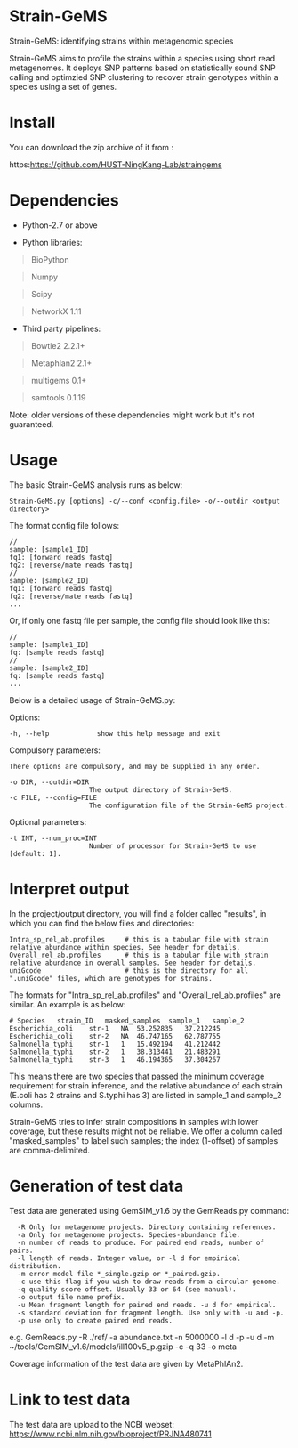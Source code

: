 Strain-GeMS
===========

Strain-GeMS: identifying strains within metagenomic species

Strain-GeMS aims to profile the strains within a species using short read metagenomes.
It deploys SNP patterns based on statistically sound SNP calling and optimzied SNP clustering 
to recover strain genotypes within a species using a set of genes.




Install
===========

You can download the zip archive of it from : 

https:https://github.com/HUST-NingKang-Lab/straingems
	
Dependencies
============

* Python-2.7 or above

+ Python libraries:

>BioPython

>Numpy 

>Scipy

>NetworkX 1.11
  
+ Third party pipelines:  

>Bowtie2 2.2.1+

>Metaphlan2 2.1+

>multigems 0.1+

>samtools 0.1.19

Note: older versions of these dependencies might work but it's not guaranteed.



Usage
===========

The basic Strain-GeMS analysis runs as below:

    Strain-GeMS.py [options] -c/--conf <config.file> -o/--outdir <output directory>

The format config file follows:

    //
    sample: [sample1_ID]
    fq1: [forward reads fastq]
    fq2: [reverse/mate reads fastq]
    //
    sample: [sample2_ID]
    fq1: [forward reads fastq]
    fq2: [reverse/mate reads fastq]
    ...
 
Or, if only one fastq file per sample, the config file should look like this:
    
    //
    sample: [sample1_ID]
    fq: [sample reads fastq]
    //
    sample: [sample2_ID]
    fq: [sample reads fastq]
    ...

 
Below is a detailed usage of Strain-GeMS.py:
  
  Options:
  
    -h, --help            show this help message and exit

  Compulsory parameters:
    
    There options are compulsory, and may be supplied in any order.

    -o DIR, --outdir=DIR
                        The output directory of Strain-GeMS.
    -c FILE, --config=FILE
                        The configuration file of the Strain-GeMS project.

  Optional parameters:
  
    -t INT, --num_proc=INT
                        Number of processor for Strain-GeMS to use [default: 1].



Interpret output
===========

In the project/output directory, you will find a folder called "results", in which you can find the below files and directories:

    Intra_sp_rel_ab.profiles     # this is a tabular file with strain relative abundance within species. See header for details.
    Overall_rel_ab.profiles      # this is a tabular file with strain relative abundance in overall samples. See header for details.
    uniGcode                     # this is the directory for all ".uniGcode" files, which are genotypes for strains.
    
The formats for "Intra_sp_rel_ab.profiles" and "Overall_rel_ab.profiles" are similar. An example is as below:
    
    # Species	strain_ID	masked_samples	sample_1   sample_2
    Escherichia_coli	str-1	NA	53.252835   37.212245
    Escherichia_coli	str-2	NA	46.747165   62.787755
    Salmonella_typhi    str-1   1   15.492194   41.212442
    Salmonella_typhi    str-2   1   38.313441   21.483291
    Salmonella_typhi    str-3   1   46.194365   37.304267
    
This means there are two species that passed the minimum coverage requirement for strain inference, and the relative abundance of each strain (E.coli has 2 strains and S.typhi has 3) are listed in sample_1 and sample_2 columns.

Strain-GeMS tries to infer strain compositions in samples with lower coverage, but these results might not be reliable. We offer a column called "masked_samples" to label such samples; the index (1-offset) of samples are comma-delimited.
 


 
 
Generation of test data
===========

Test data are generated using GemSIM_v1.6 by the GemReads.py command:

      -R Only for metagenome projects. Directory containing references.
      -a Only for metagenome projects. Species-abundance file.
      -n number of reads to produce. For paired end reads, number of pairs.
      -l length of reads. Integer value, or -l d for empirical distribution.
      -m error model file *_single.gzip or *_paired.gzip.
      -c use this flag if you wish to draw reads from a circular genome.
      -q quality score offset. Usually 33 or 64 (see manual).
      -o output file name prefix.
      -u Mean fragment length for paired end reads. -u d for empirical.
      -s standard deviation for fragment length. Use only with -u and -p.
      -p use only to create paired end reads.
	  
e.g. GemReads.py  -R ./ref/ -a abundance.txt  -n 5000000 -l d -p -u d -m ~/tools/GemSIM_v1.6/models/ill100v5_p.gzip -c -q 33 -o meta

Coverage information of the test data are given by MetaPhlAn2.


Link to test data
===========

The test data are upload to the NCBI webset:
https://www.ncbi.nlm.nih.gov/bioproject/PRJNA480741
 
